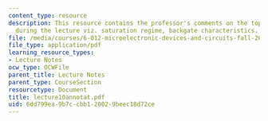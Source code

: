```yaml
---
content_type: resource
description: This resource contains the professor's comments on the topics covered
  during the lecture viz. saturation regime, backgate characteristics.
file: /media/courses/6-012-microelectronic-devices-and-circuits-fall-2005/6dd799ea9b7ccbb120029beec18d72ce_lecture10annotat.pdf
file_type: application/pdf
learning_resource_types:
- Lecture Notes
ocw_type: OCWFile
parent_title: Lecture Notes
parent_type: CourseSection
resourcetype: Document
title: lecture10annotat.pdf
uid: 6dd799ea-9b7c-cbb1-2002-9beec18d72ce
---
```


